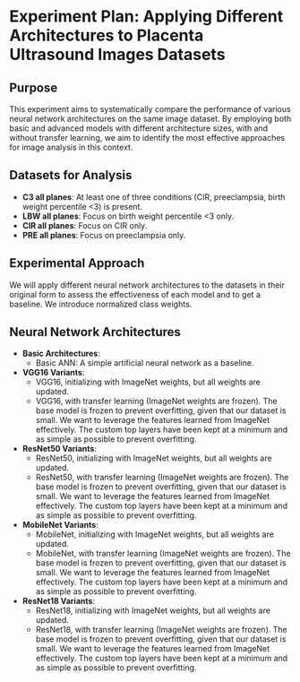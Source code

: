 # **Experiment Plan: Applying Different Architectures to Placenta Ultrasound Images Datasets**

## **Purpose**
This experiment aims to systematically compare the performance of various neural network architectures on the same image dataset. By employing both basic and advanced models with different architecture sizes, with and without transfer learning, we aim to identify the most effective approaches for image analysis in this context.

## **Datasets for Analysis**
- **C3 all planes**: At least one of three conditions (CIR, preeclampsia, birth weight percentile <3) is present.
- **LBW all planes**: Focus on birth weight percentile <3 only.
- **CIR all planes**: Focus on CIR only.
- **PRE all planes**: Focus on preeclampsia only.

## **Experimental Approach**
We will apply different neural network architectures to the datasets in their original form to assess the effectiveness of each model and to get a baseline. We introduce normalized class weights.

## **Neural Network Architectures**
- **Basic Architectures**:
  - Basic ANN: A simple artificial neural network as a baseline.
- **VGG16 Variants**:
  - VGG16, initializing with ImageNet weights, but all weights are updated.
  - VGG16, with transfer learning (ImageNet weights are frozen). The base model is frozen to prevent overfitting, given that our dataset is small. We want to leverage the features learned from ImageNet effectively. The custom top layers have been kept at a minimum and as simple as possible to prevent overfitting.
- **ResNet50 Variants**:
  - ResNet50, initializing with ImageNet weights, but all weights are updated.
  - ResNet50, with transfer learning (ImageNet weights are frozen). The base model is frozen to prevent overfitting, given that our dataset is small. We want to leverage the features learned from ImageNet effectively. The custom top layers have been kept at a minimum and as simple as possible to prevent overfitting.
- **MobileNet Variants**:
  - MobileNet, initializing with ImageNet weights, but all weights are updated.
  - MobileNet, with transfer learning (ImageNet weights are frozen). The base model is frozen to prevent overfitting, given that our dataset is small. We want to leverage the features learned from ImageNet effectively. The custom top layers have been kept at a minimum and as simple as possible to prevent overfitting.
- **ResNet18 Variants**:
  - ResNet18, initializing with ImageNet weights, but all weights are updated.
  - ResNet18, with transfer learning (ImageNet weights are frozen). The base model is frozen to prevent overfitting, given that our dataset is small. We want to leverage the features learned from ImageNet effectively. The custom top layers have been kept at a minimum and as simple as possible to prevent overfitting.
